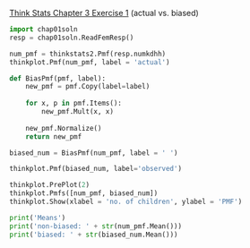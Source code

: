 [Think Stats Chapter 3 Exercise 1](http://greenteapress.com/thinkstats2/html/thinkstats2004.html#toc31) (actual vs. biased)

```python
import chap01soln
resp = chap01soln.ReadFemResp()

num_pmf = thinkstats2.Pmf(resp.numkdhh)
thinkplot.Pmf(num_pmf, label = 'actual')

def BiasPmf(pmf, label):
    new_pmf = pmf.Copy(label=label)
    
    for x, p in pmf.Items():
        new_pmf.Mult(x, x)
        
    new_pmf.Normalize()
    return new_pmf

biased_num = BiasPmf(num_pmf, label = ' ')

thinkplot.Pmf(biased_num, label='observed')

thinkplot.PrePlot(2)
thinkplot.Pmfs([num_pmf, biased_num])
thinkplot.Show(xlabel = 'no. of children', ylabel = 'PMF')

print('Means')
print('non-biased: ' + str(num_pmf.Mean()))
print('biased: ' + str(biased_num.Mean()))
```
